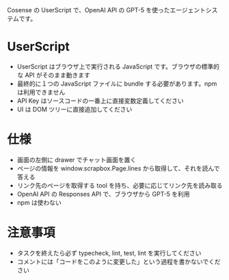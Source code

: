 Cosense の UserScript で、OpenAI API の GPT-5 を使ったエージェントシステムです。

# UserScript

- UserScript はブラウザ上で実行される JavaScript です。ブラウザの標準的な API がそのまま動きます
- 最終的に１つの JavaScript ファイルに bundle する必要があります。npm は利用できません
- API Key はソースコードの一番上に直接変数定義してください
- UI は DOM ツリーに直接追加してください

# 仕様

- 画面の左側に drawer でチャット画面を置く
- ページの情報を window.scrapbox.Page.lines から取得して、それを読んで答える
- リンク先のページを取得する tool を持ち、必要に応じてリンク先を読み取る
- OpenAI API の Responses API で、ブラウザから GPT-5 を利用
- npm は使わない

# 注意事項

- タスクを終えたら必ず typecheck, lint, test, lint を実行してください
- コメントには「コードをこのように変更した」という過程を書かないでください
